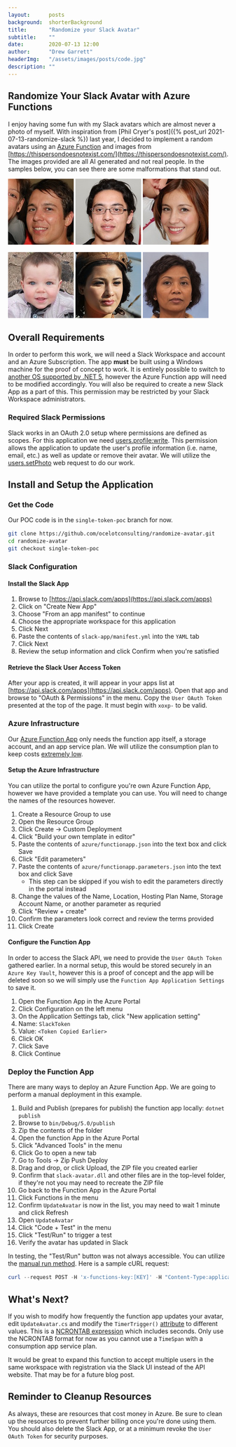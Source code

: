 ```yaml
---
layout:      posts
background:  shorterBackground
title:       "Randomize your Slack Avatar"
subtitle:    ""
date:        2020-07-13 12:00
author:      "Drew Garrett"
headerImg:   "/assets/images/posts/code.jpg"
description: ""
---
```


## Randomize Your Slack Avatar with Azure Functions

I enjoy having some fun with my Slack avatars which are almost never a photo of myself. With inspiration from [Phil Cryer's post]({% post_url 2021-07-13-randomize-slack %}) last year, I decided to implement a random avatars using an [Azure Function](https://docs.microsoft.com/en-us/azure/azure-functions/) and images from [https://thispersondoesnotexist.com/](https://thispersondoesnotexist.com/). The images provided are all AI generated and not real people. In the samples below, you can see there are some malformations that stand out.

![Sample 1](/assets/images/posts/2021-07-13-randomize-slack/sample1-small.jpg)
![Sample 2](/assets/images/posts/2021-07-13-randomize-slack/sample2-small.jpg)
![Sample 3](/assets/images/posts/2021-07-13-randomize-slack/sample3-small.jpg)

![Sample 4](/assets/images/posts/2021-07-13-randomize-slack/sample4-small.jpg)
![Sample 5](/assets/images/posts/2021-07-13-randomize-slack/sample5-small.jpg)
![Sample 6](/assets/images/posts/2021-07-13-randomize-slack/sample6-small.jpg)

## Overall Requirements

In order to perform this work, we will need a Slack Workspace and account and an Azure Subscription. The app **must** be built using a Windows machine for the proof of concept to work. It is entirely possible to switch to [another OS supported by .NET 5](https://github.com/dotnet/core/blob/main/release-notes/5.0/5.0-supported-os.md), however the Azure Function app will need to be modified accordingly. You will also be required to create a new Slack App as a part of this. This permission may be restricted by your Slack Workspace administrators.

### Required Slack Permissions

Slack works in an OAuth 2.0 setup where permissions are defined as scopes. For this application we need [users.profile:write](https://api.slack.com/scopes/users.profile:write). This permission allows the application to update the user's profile information (i.e. name, email, etc.) as well as update or remove their avatar. We will utilize the [users.setPhoto](https://api.slack.com/methods/users.setPhoto) web request to do our work.

## Install and Setup the Application

### Get the Code

Our POC code is in the `single-token-poc` branch for now.

```bash
git clone https://github.com/ocelotconsulting/randomize-avatar.git
cd randomize-avatar
git checkout single-token-poc
```

### Slack Configuration

#### Install the Slack App

1. Browse to [https://api.slack.com/apps](https://api.slack.com/apps)
2. Click on "Create New App"
3. Choose "From an app manifest" to continue
4. Choose the appropriate workspace for this application
5. Click Next
6. Paste the contents of `slack-app/manifest.yml` into the `YAML` tab
7. Click Next
8. Review the setup information and click Confirm when you're satisfied

#### Retrieve the Slack User Access Token

After your app is created, it will appear in your apps list at [https://api.slack.com/apps](https://api.slack.com/apps). Open that app and browse to "OAuth & Permissions" in the menu. Copy the `User OAuth Token` presented at the top of the page. It must begin with `xoxp-` to be valid.

### Azure Infrastructure

Our [Azure Function App](https://docs.microsoft.com/en-us/azure/azure-functions/) only needs the function app itself, a storage account, and an app service plan. We will utilize the consumption plan to keep costs [extremely low](https://azure.microsoft.com/en-us/pricing/details/functions/).

#### Setup the Azure Infrastructure

You can utilize the portal to configure you're own Azure Function App, however we have provided a template you can use. You will need to change the names of the resources however.

1. Create a Resource Group to use
2. Open the Resource Group
3. Click Create -> Custom Deployment
4. Click "Build your own template in editor"
5. Paste the contents of `azure/functionapp.json` into the text box and click Save
6. Click "Edit parameters"
7. Paste the contents of `azure/functionapp.parameters.json` into the text box and click Save
   * This step can be skipped if you wish to edit the parameters directly in the portal instead
8. Change the values of the Name, Location, Hosting Plan Name, Storage Account Name, or another parameter as requried
9. Click "Review + create"
10. Confirm the parameters look correct and review the terms provided
11. Click Create

#### Configure the Function App

In order to access the Slack API, we need to provide the `User OAuth Token` gathered earlier. In a normal setup, this would be stored securely in an `Azure Key Vault`, however this is a proof of concept and the app will be deleted soon so we will simply use the `Function App Application Settings` to save it.

1. Open the Function App in the Azure Portal
2. Click Configuration on the left menu
3. On the Application Settings tab, click "New application setting"
4. Name: `SlackToken`
5. Value: `<Token Copied Earlier>`
6. Click OK
7. Click Save
8. Click Continue

### Deploy the Function App

There are many ways to deploy an Azure Function App. We are going to perform a manual deployment in this example.

1. Build and Publish (prepares for publish) the function app locally: `dotnet publish`
2. Browse to `bin/Debug/5.0/publish`
3. Zip the contents of the folder
4. Open the function App in the Azure Portal
5. Click "Advanced Tools" in the menu
6. Click Go to open a new tab
7. Go to Tools -> Zip Push Deploy
8. Drag and drop, or click Upload, the ZIP file you created earlier
9. Confirm that `slack-avatar.dll` and other files are in the top-level folder, if they're not you may need to recreate the ZIP file
10. Go back to the Function App in the Azure Portal
11. Click Functions in the menu
12. Confirm `UpdateAvatar` is now in the list, you may need to wait 1 minute and click Refresh
13. Open `UpdateAvatar`
14. Click "Code + Test" in the menu
15. Click "Test/Run" to trigger a test
16. Verify the avatar has updated in Slack

In testing, the "Test/Run" button was not always accessible. You can utilize the [manual run method](https://docs.microsoft.com/en-us/azure/azure-functions/functions-manually-run-non-http). Here is a sample cURL request:

```powershell
curl --request POST -H 'x-functions-key:[KEY]' -H "Content-Type:application/json" --data "{}" 'http://[FUNCAPP_NAME].azurewebsites.net/admin/functions/UpdateAvatar'
```

## What's Next?

If you wish to modify how frequently the function app updates your avatar, edit `UpdateAvatar.cs` and modify the `TimerTrigger()` [attribute](https://docs.microsoft.com/en-us/azure/azure-functions/functions-bindings-timer?tabs=csharp#configuration) to different values. This is a [NCRONTAB expression](https://docs.microsoft.com/en-us/azure/azure-functions/functions-bindings-timer?tabs=csharp#ncrontab-expressions) which includes seconds. Only use the NCRONTAB format for now as you cannot use a `TimeSpan` with a consumption app service plan.

It would be great to expand this function to accept multiple users in the same workspace with registration via the Slack UI instead of the API website. That may be for a future blog post.

## Reminder to Cleanup Resources

As always, these are resources that cost money in Azure. Be sure to clean up the resources to prevent further billing once you're done using them. You should also delete the Slack App, or at a minimum revoke the `User OAuth Token` for security purposes.

